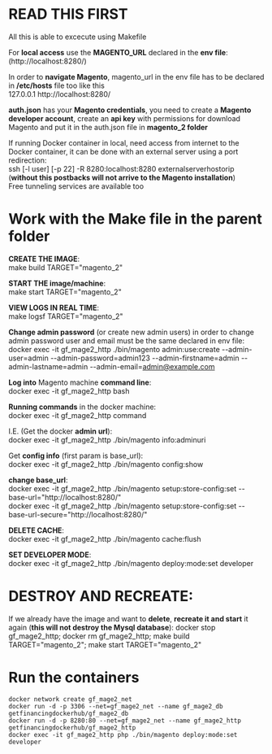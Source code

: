 READ THIS FIRST 
=

All this is able to excecute using Makefile

For **local access** use the **MAGENTO_URL** declared in the **env file**: (http://localhost:8280/)

In order to **navigate Magento**, magento_url in the env file has to be declared in **/etc/hosts** file too like this\
127.0.0.1 http://localhost:8280/

**auth.json** has your **Magento credentials**, you need to create a **Magento developer account**, create an **api key** with permissions for download Magento and put it in the auth.json file in **magento_2 folder**
 
If running Docker container in local, need access from internet to the Docker container, it can be done with an external server using a port redirection:\
ssh [-l user] [-p 22] -R 8280:localhost:8280 externalserverhostorip (**without this postbacks will not arrive to the Magento installation**)\
Free tunneling services are available too

Work with the Make file in the parent folder
=

**CREATE THE IMAGE**:\
make build TARGET="magento_2"


**START THE image/machine**:\
make start TARGET="magento_2"

**VIEW LOGS IN REAL TIME**:\
make logsf TARGET="magento_2"

**Change admin password** (or create new admin users) in order to change admin password user and email must be the same declared in env file:\
docker exec -it gf_mage2_http ./bin/magento admin:use:create --admin-user=admin --admin-password=admin123  --admin-firstname=admin --admin-lastname=admin --admin-email=admin@example.com

**Log into** Magento machine **command line**:\
docker exec -it gf_mage2_http bash

**Running commands** in the docker machine:\
docker exec -it gf_mage2_http command

I.E. (Get the docker **admin url**):\
docker exec -it gf_mage2_http ./bin/magento info:adminuri

Get **config info** (first param is base_url):\
docker exec -it gf_mage2_http ./bin/magento  config:show

**change base_url**:\
docker exec -it gf_mage2_http ./bin/magento  setup:store-config:set --base-url="http://localhost:8280/" \
docker exec -it gf_mage2_http ./bin/magento  setup:store-config:set --base-url-secure="http://localhost:8280/"

**DELETE CACHE**:\
docker exec -it gf_mage2_http ./bin/magento  cache:flush

**SET DEVELOPER MODE**:\
docker exec -it gf_mage2_http ./bin/magento deploy:mode:set developer

DESTROY AND RECREATE:
=

If we already have the image and want to **delete**, **recreate it and start** it again (**this will not destroy the Mysql database**):
docker stop gf_mage2_http; docker rm gf_mage2_http; make build TARGET="magento_2"; make start TARGET="magento_2"

Run the containers 
=

`docker network create gf_mage2_net` \
`docker run -d -p 3306 --net=gf_mage2_net --name gf_mage2_db getfinancingdockerhub/gf_mage2_db` \
`docker run -d -p 8280:80 --net=gf_mage2_net --name gf_mage2_http getfinancingdockerhub/gf_mage2_http` \
`docker exec -it gf_mage2_http php ./bin/magento deploy:mode:set developer`

